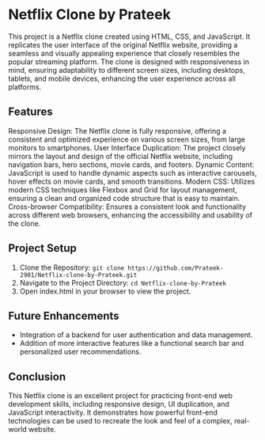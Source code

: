 

# Netflix Clone by Prateek

This project is a Netflix clone created using HTML, CSS, and JavaScript. It replicates the user interface of the original Netflix website, providing a seamless and visually appealing experience that closely resembles the popular streaming platform. The clone is designed with responsiveness in mind, ensuring adaptability to different screen sizes, including desktops, tablets, and mobile devices, enhancing the user experience across all platforms.

## Features
Responsive Design: The Netflix clone is fully responsive, offering a consistent and optimized experience on various screen sizes, from large monitors to smartphones.
User Interface Duplication: The project closely mirrors the layout and design of the official Netflix website, including navigation bars, hero sections, movie cards, and footers.
Dynamic Content: JavaScript is used to handle dynamic aspects such as interactive carousels, hover effects on movie cards, and smooth transitions.
Modern CSS: Utilizes modern CSS techniques like Flexbox and Grid for layout management, ensuring a clean and organized code structure that is easy to maintain.
Cross-browser Compatibility: Ensures a consistent look and functionality across different web browsers, enhancing the accessibility and usability of the clone.

## Project Setup

1. Clone the Repository: `git clone https://github.com/Prateek-2901/Netflix-clone-by-Prateek.git`
2. Navigate to the Project Directory: `cd Netflix-clone-by-Prateek`
3. Open index.html in your browser to view the project.

## Future Enhancements

- Integration of a backend for user authentication and data management.
- Addition of more interactive features like a functional search bar and personalized user recommendations.

## Conclusion

This Netflix clone is an excellent project for practicing front-end web development skills, including responsive design, UI duplication, and JavaScript interactivity. It demonstrates how powerful front-end technologies can be used to recreate the look and feel of a complex, real-world website.
